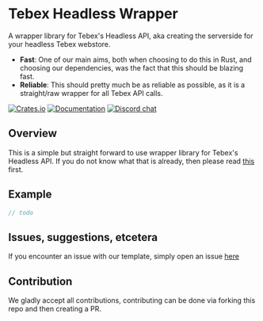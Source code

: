 # Tebex Headless Wrapper

A wrapper library for Tebex's Headless API, aka creating the serverside for your headless Tebex webstore.

- **Fast**: One of our main aims, both when choosing to do this in Rust, and choosing our dependencies, was the fact that this should be blazing fast.
- **Reliable**: This should pretty much be as reliable as possible, as it is a straight/raw wrapper for all Tebex API calls.

[![Crates.io][crates-badge]][crates-url]
[![Documentation][documentation-badge]][documentation-url]
[![Discord chat][discord-badge]][discord-url]

[crates-badge]: https://img.shields.io/crates/v/tebex_headless_rust.svg
[crates-url]: https://crates.io/crates/tebex_headless_rust
[documentation-url]: https://docs.rs/tebex_headless_rust/latest/tebex_headless_rust/
[documentation-badge]: https://img.shields.io/badge/Documentation-blue
[discord-badge]: https://img.shields.io/discord/931629164656734238.svg?logo=discord&style=flat-square
[discord-url]: http://discord.zerio-scripts.com

## Overview

This is a simple but straight forward to use wrapper library for Tebex's Headless API.
If you do not know what that is already, then please read [this](https://docs.tebex.io/developers/headless-api/overview) first.

## Example

```rs
// todo
```

## Issues, suggestions, etcetera

If you encounter an issue with our template, simply open an issue [here](https://github.com/Z3rio/tebex_headless_rust/issues)

## Contribution

We gladly accept all contributions, contributing can be done via forking this
repo and then creating a PR.
